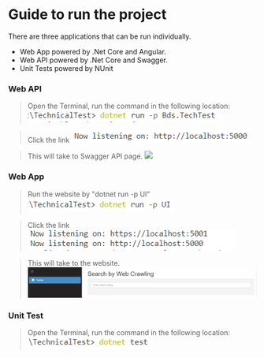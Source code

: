 # Guide to run the project

There are three applications that can be run individually. 
* Web App powered by .Net Core and Angular.
* Web API powered by .Net Core and Swagger.
* Unit Tests powered by NUnit

### Web API

> Open the Terminal, run the command in the following location:
![](RunningTheWebAPI.png)

> Click the link
![](GoToTheWebAPI.png)

> This will take to Swagger API page.
![](UsingTheWebAPI.gif)


### Web App

> Run the website by "dotnet run -p UI"
![](RunningTheUI.png)

> Click the link
![](GoToTheUI.png)

> This will take to the website.
![](usingTheUI.gif)


### Unit Test

> Open the Terminal, run the command in the following location:
![](RunningTheTest.png)


